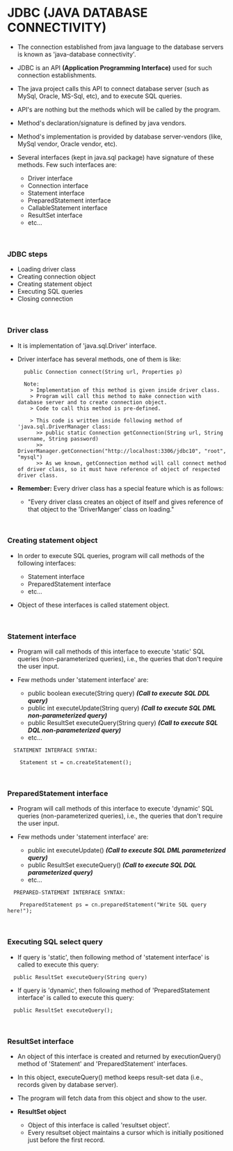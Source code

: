 # JDBC (JAVA DATABASE CONNECTIVITY)

+ The connection established from java language to the database servers is known as 'java-database connectivity'.
+ JDBC is an API **(Application Programming Interface)** used for such connection establishments.
+ The java project calls this API to connect database server (such as MySql, Oracle, MS-Sql, etc), and to execute SQL queries.
+ API's are nothing but the methods which will be called by the program.
+ Method's declaration/signature is defined by java vendors.
+ Method's implementation is provided by database server-vendors (like, MySql vendor, Oracle vendor, etc).

+ Several interfaces (kept in java.sql package) have signature of these methods. Few such interfaces are:
  + Driver interface
  + Connection interface
  + Statement interface
  + PreparedStatement interface
  + CallableStatement interface
  + ResultSet interface
  + etc...

<br>

### **JDBC steps**

+ Loading driver class
+ Creating connection object
+ Creating statement object
+ Executing SQL queries
+ Closing connection

<br>

### **Driver class**

+ It is implementation of 'java.sql.Driver' interface.

+ Driver interface has several methods, one of them is like:

  ```
    public Connection connect(String url, Properties p)
  
    Note:
      > Implementation of this method is given inside driver class.
      > Program will call this method to make connection with database server and to create connection object.
      > Code to call this method is pre-defined.

      > This code is written inside following method of 'java.sql.DriverManager class:
        >> public static Connection getConnection(String url, String username, String password)
        >> DriverManager.getConnection("http://localhost:3306/jdbc10", "root", "mysql")
        >> As we known, getConnection method will call connect method of driver class, so it must have reference of object of respected driver class.
  ```

+ **Remember:** Every driver class has a special feature which is as follows:
  + "Every driver class creates an object of itself and gives reference of that object to the 'DriverManger' class on loading."

<br>

### **Creating statement object**

+ In order to execute SQL queries, program will call methods of the following interfaces:
  + Statement interface
  + PreparedStatement interface
  + etc...

+ Object of these interfaces is called statement object.

<br>

### **Statement interface**

+ Program will call methods of this interface to execute 'static' SQL queries (non-parameterized queries), i.e., the queries that don't require the user input.

+ Few methods under 'statement interface' are:
  + public boolean execute(String query) **_(Call to execute SQL DDL query)_**
  + public int executeUpdate(String query) **_(Call to execute SQL DML non-parameterized query)_**
  + public ResultSet executeQuery(String query) **_(Call to execute SQL DQL non-parameterized query)_**
  + etc...

```
  STATEMENT INTERFACE SYNTAX:
  
    Statement st = cn.createStatement();
```

<br>

### **PreparedStatement interface**

+ Program will call methods of this interface to execute 'dynamic' SQL queries (non-parameterized queries), i.e., the queries that don't require the user input.

+ Few methods under 'statement interface' are:
  + public int executeUpdate() **_(Call to execute SQL DML parameterized query)_**
  + public ResultSet executeQuery() **_(Call to execute SQL DQL parameterized query)_**
  + etc...

```
  PREPARED-STATEMENT INTERFACE SYNTAX:
  
    PreparedStatement ps = cn.preparedStatement("Write SQL query here!");
```

<br>

### Executing SQL select query

+ If query is 'static', then following method of 'statement interface' is called to execute this query:

```
  public ResultSet executeQuery(String query)
```

+ If query is 'dynamic', then following method of 'PreparedStatement interface' is called to execute this query:

```
  public ResultSet executeQuery();
```

<br>

### ResultSet interface

+ An object of this interface is created and returned by executionQuery() method of 'Statement' and 'PreparedStatement' interfaces.
+ In this object, executeQuery() method keeps result-set data (i.e., records given by database server).
+ The program will fetch data from this object and show to the user.

+ **ResultSet object**
  + Object of this interface is called 'resultset object'.
  + Every resultset object maintains a cursor which is initially positioned just before the first record.
